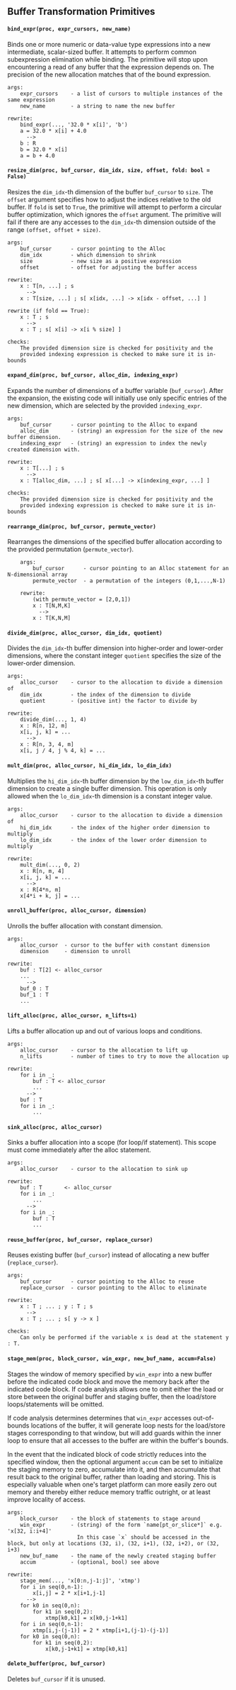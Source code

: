 
## Buffer Transformation Primitives


#### `bind_expr(proc, expr_cursors, new_name)`
Binds one or more numeric or data-value type expressions into a new intermediate, scalar-sized buffer. It attempts to perform common subexpression elimination while binding. The primitive will stop upon encountering a read of any buffer that the expression depends on. The precision of the new allocation matches that of the bound expression.
```
args:
    expr_cursors    - a list of cursors to multiple instances of the same expression
    new_name        - a string to name the new buffer

rewrite:
    bind_expr(..., '32.0 * x[i]', 'b')
    a = 32.0 * x[i] + 4.0
      -->
    b : R
    b = 32.0 * x[i]
    a = b + 4.0
```

#### `resize_dim(proc, buf_cursor, dim_idx, size, offset, fold: bool = False)`
Resizes the `dim_idx`-th dimension of the buffer `buf_cursor` to `size`. The `offset` argument specifies how to adjust the indices relative to the old buffer. If `fold` is set to `True`, the primitive will attempt to perform a circular buffer optimization, which ignores the `offset` argument. The primitive will fail if there are any accesses to the `dim_idx`-th dimension outside of the range `(offset, offset + size)`.
```
args:
    buf_cursor      - cursor pointing to the Alloc
    dim_idx         - which dimension to shrink
    size            - new size as a positive expression
    offset          - offset for adjusting the buffer access

rewrite:
    x : T[n, ...] ; s
      -->
    x : T[size, ...] ; s[ x[idx, ...] -> x[idx - offset, ...] ]

rewrite (if fold == True):
    x : T ; s
      -->
    x : T ; s[ x[i] -> x[i % size] ]

checks:
    The provided dimension size is checked for positivity and the
    provided indexing expression is checked to make sure it is in-bounds
```


#### `expand_dim(proc, buf_cursor, alloc_dim, indexing_expr)`
Expands the number of dimensions of a buffer variable (`buf_cursor`). After the expansion, the existing code will initially use only specific entries of the new dimension, which are selected by the provided `indexing_expr`.
```
args:
    buf_cursor      - cursor pointing to the Alloc to expand
    alloc_dim       - (string) an expression for the size of the new buffer dimension.
    indexing_expr   - (string) an expression to index the newly created dimension with.

rewrite:
    x : T[...] ; s
      -->
    x : T[alloc_dim, ...] ; s[ x[...] -> x[indexing_expr, ...] ]

checks:
    The provided dimension size is checked for positivity and the
    provided indexing expression is checked to make sure it is in-bounds
```


#### `rearrange_dim(proc, buf_cursor, permute_vector)`
Rearranges the dimensions of the specified buffer allocation according to the provided permutation (`permute_vector`).
```
    args:
        buf_cursor      - cursor pointing to an Alloc statement for an N-dimensional array
        permute_vector  - a permutation of the integers (0,1,...,N-1)

    rewrite:
        (with permute_vector = [2,0,1])
        x : T[N,M,K]
          -->
        x : T[K,N,M]
```


#### `divide_dim(proc, alloc_cursor, dim_idx, quotient)`
Divides the `dim_idx`-th buffer dimension into higher-order and lower-order dimensions, where the constant integer `quotient` specifies the size of the lower-order dimension.
```
args:
    alloc_cursor    - cursor to the allocation to divide a dimension of
    dim_idx         - the index of the dimension to divide
    quotient        - (positive int) the factor to divide by

rewrite:
    divide_dim(..., 1, 4)
    x : R[n, 12, m]
    x[i, j, k] = ...
      -->
    x : R[n, 3, 4, m]
    x[i, j / 4, j % 4, k] = ...
```

#### `mult_dim(proc, alloc_cursor, hi_dim_idx, lo_dim_idx)`
Multiplies the `hi_dim_idx`-th buffer dimension by the `low_dim_idx`-th buffer dimension to create a single buffer dimension. This operation is only allowed when the `lo_dim_idx`-th dimension is a constant integer value.
```
args:
    alloc_cursor    - cursor to the allocation to divide a dimension of
    hi_dim_idx      - the index of the higher order dimension to multiply
    lo_dim_idx      - the index of the lower order dimension to multiply

rewrite:
    mult_dim(..., 0, 2)
    x : R[n, m, 4]
    x[i, j, k] = ...
      -->
    x : R[4*n, m]
    x[4*i + k, j] = ...
```


#### `unroll_buffer(proc, alloc_cursor, dimension)`
Unrolls the buffer allocation with constant dimension.
```
args:
    alloc_cursor  - cursor to the buffer with constant dimension
    dimension     - dimension to unroll

rewrite:
    buf : T[2] <- alloc_cursor
    ...
      -->
    buf_0 : T
    buf_1 : T
    ...
```

#### `lift_alloc(proc, alloc_cursor, n_lifts=1)`
Lifts a buffer allocation up and out of various loops and conditions.
```
args:
    alloc_cursor    - cursor to the allocation to lift up
    n_lifts         - number of times to try to move the allocation up

rewrite:
    for i in _:
        buf : T <- alloc_cursor
        ...
      -->
    buf : T
    for i in _:
        ...
```


#### `sink_alloc(proc, alloc_cursor)`
Sinks a buffer allocation into a scope (for loop/if statement). This scope must come immediately after the alloc statement.
```
args:
    alloc_cursor    - cursor to the allocation to sink up

rewrite:
    buf : T       <- alloc_cursor
    for i in _:
        ...
      -->
    for i in _:
        buf : T
        ...
```

#### `reuse_buffer(proc, buf_cursor, replace_cursor)`
Reuses existing buffer (`buf_cursor`) instead of allocating a new buffer (`replace_cursor`).
```
args:
    buf_cursor      - cursor pointing to the Alloc to reuse
    replace_cursor  - cursor pointing to the Alloc to eliminate

rewrite:
    x : T ; ... ; y : T ; s
      -->
    x : T ; ... ; s[ y -> x ]

checks:
    Can only be performed if the variable x is dead at the statement y : T.
```



#### `stage_mem(proc, block_cursor, win_expr, new_buf_name, accum=False)`
Stages the window of memory specified by `win_expr` into a new buffer
before the indicated code block and move the memory back after the
indicated code block.  If code analysis allows one to omit either
the load or store between the original buffer and staging buffer, then
the load/store loops/statements will be omitted.

If code analysis determines determines that `win_expr` accesses
out-of-bounds locations of the buffer, it will generate loop nests
for the load/store stages corresponding to that window, but will add
guards within the inner loop to ensure that all accesses to the buffer
are within the buffer's bounds.

In the event that the indicated block of code strictly reduces into
the specified window, then the optional argument `accum` can be set
to initialize the staging memory to zero, accumulate into it, and
then accumulate that result back to the original buffer, rather than
loading and storing.  This is especially valuable when one's target
platform can more easily zero out memory and thereby either
reduce memory traffic outright, or at least improve locality of access.
```
args:
    block_cursor    - the block of statements to stage around
    win_expr        - (string) of the form `name[pt_or_slice*]` e.g. 'x[32, i:i+4]'
                      In this case `x` should be accessed in the block, but only at locations (32, i), (32, i+1), (32, i+2), or (32, i+3)
    new_buf_name    - the name of the newly created staging buffer
    accum           - (optional, bool) see above

rewrite:
    stage_mem(..., 'x[0:n,j-1:j]', 'xtmp')
    for i in seq(0,n-1):
        x[i,j] = 2 * x[i+1,j-1]
      -->
    for k0 in seq(0,n):
        for k1 in seq(0,2):
            xtmp[k0,k1] = x[k0,j-1+k1]
    for i in seq(0,n-1):
        xtmp[i,j-(j-1)] = 2 * xtmp[i+1,(j-1)-(j-1)]
    for k0 in seq(0,n):
        for k1 in seq(0,2):
            x[k0,j-1+k1] = xtmp[k0,k1]
```


#### `delete_buffer(proc, buf_cursor)`
Deletes `buf_cursor` if it is unused.


